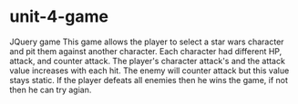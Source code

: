 # unit-4-game
JQuery game
This game allows the player to select a star wars character and pit them against another character.  Each character had different HP, attack, and counter attack.  The player's character attack's and the attack value increases with each hit.  The enemy will counter attack but this value stays static.  If the player defeats all enemies then he wins the game, if not then he can try agian.